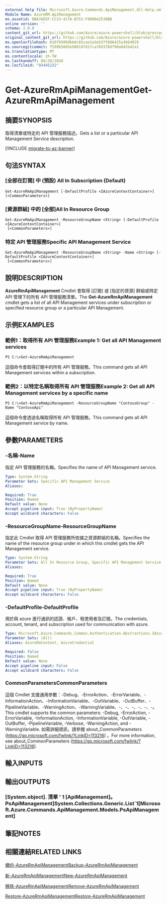 ```yaml
---
external help file: Microsoft.Azure.Commands.ApiManagement.dll-Help.xml
Module Name: AzureRM.ApiManagement
ms.assetid: DBA7AD5F-CC13-417A-B753-F998942530BB
online version: ''
schema: 2.0.0
content_git_url: https://github.com/Azure/azure-powershell/blob/preview/src/ResourceManager/ApiManagement/Commands.ApiManagement/help/Get-AzureRmApiManagement.md
original_content_git_url: https://github.com/Azure/azure-powershell/blob/preview/src/ResourceManager/ApiManagement/Commands.ApiManagement/help/Get-AzureRmApiManagement.md
ms.openlocfilehash: 610f8589dbb6c01cae1a3eb37f886425a3664929
ms.sourcegitcommit: f599b50d5e980197d1fca769378df90a842b42a1
ms.translationtype: MT
ms.contentlocale: zh-TW
ms.lasthandoff: 08/20/2020
ms.locfileid: "93445232"
---
```

# <span data-ttu-id="adea0-101">Get-AzureRmApiManagement</span><span class="sxs-lookup"><span data-stu-id="adea0-101">Get-AzureRmApiManagement</span></span>

## <span data-ttu-id="adea0-102">摘要</span><span class="sxs-lookup"><span data-stu-id="adea0-102">SYNOPSIS</span></span>
<span data-ttu-id="adea0-103">取得清單或特定的 API 管理服務描述。</span><span class="sxs-lookup"><span data-stu-id="adea0-103">Gets a list or a particular API Management Service description.</span></span>

[!INCLUDE [migrate-to-az-banner](../../includes/migrate-to-az-banner.md)]

## <span data-ttu-id="adea0-104">句法</span><span class="sxs-lookup"><span data-stu-id="adea0-104">SYNTAX</span></span>

### <span data-ttu-id="adea0-105">[全部在訂閱] 中 (預設) </span><span class="sxs-lookup"><span data-stu-id="adea0-105">All In Subscription (Default)</span></span>
```
Get-AzureRmApiManagement [-DefaultProfile <IAzureContextContainer>] [<CommonParameters>]
```

### <span data-ttu-id="adea0-106">[資源群組] 中的 [全部]</span><span class="sxs-lookup"><span data-stu-id="adea0-106">All In Resource Group</span></span>
```
Get-AzureRmApiManagement -ResourceGroupName <String> [-DefaultProfile <IAzureContextContainer>]
 [<CommonParameters>]
```

### <span data-ttu-id="adea0-107">特定 API 管理服務</span><span class="sxs-lookup"><span data-stu-id="adea0-107">Specific API Management Service</span></span>
```
Get-AzureRmApiManagement -ResourceGroupName <String> -Name <String> [-DefaultProfile <IAzureContextContainer>]
 [<CommonParameters>]
```

## <span data-ttu-id="adea0-108">說明</span><span class="sxs-lookup"><span data-stu-id="adea0-108">DESCRIPTION</span></span>
<span data-ttu-id="adea0-109">**AzureRmApiManagement** Cmdlet 會取得 [訂閱] 或 [指定的資源] 群組或特定 API 管理下的所有 API 管理服務清單。</span><span class="sxs-lookup"><span data-stu-id="adea0-109">The **Get-AzureRmApiManagement** cmdlet gets a list of all API Management services under subscription or specified resource group or a particular API Management.</span></span>

## <span data-ttu-id="adea0-110">示例</span><span class="sxs-lookup"><span data-stu-id="adea0-110">EXAMPLES</span></span>

### <span data-ttu-id="adea0-111">範例1：取得所有 API 管理服務</span><span class="sxs-lookup"><span data-stu-id="adea0-111">Example 1: Get all API Management services</span></span>
```
PS C:\>Get-AzureRmApiManagement
```

<span data-ttu-id="adea0-112">這個命令會取得訂閱中的所有 API 管理服務。</span><span class="sxs-lookup"><span data-stu-id="adea0-112">This command gets all API Management services within a subscription.</span></span>

### <span data-ttu-id="adea0-113">範例2：以特定名稱取得所有 API 管理服務</span><span class="sxs-lookup"><span data-stu-id="adea0-113">Example 2: Get all API Management services by a specific name</span></span>
```
PS C:\>Get-AzureRmApiManagement -ResourceGroupName "ContosoGroup" -Name "ContosoApi"
```

<span data-ttu-id="adea0-114">這個命令會透過名稱取得所有 API 管理服務。</span><span class="sxs-lookup"><span data-stu-id="adea0-114">This command gets all API Management service by name.</span></span>

## <span data-ttu-id="adea0-115">參數</span><span class="sxs-lookup"><span data-stu-id="adea0-115">PARAMETERS</span></span>

### <span data-ttu-id="adea0-116">-名稱</span><span class="sxs-lookup"><span data-stu-id="adea0-116">-Name</span></span>
<span data-ttu-id="adea0-117">指定 API 管理服務的名稱。</span><span class="sxs-lookup"><span data-stu-id="adea0-117">Specifies the name of API Management service.</span></span>

```yaml
Type: System.String
Parameter Sets: Specific API Management Service
Aliases: 

Required: True
Position: Named
Default value: None
Accept pipeline input: True (ByPropertyName)
Accept wildcard characters: False
```

### <span data-ttu-id="adea0-118">-ResourceGroupName</span><span class="sxs-lookup"><span data-stu-id="adea0-118">-ResourceGroupName</span></span>
<span data-ttu-id="adea0-119">指定此 Cmdlet 取得 API 管理服務所依據之資源群組的名稱。</span><span class="sxs-lookup"><span data-stu-id="adea0-119">Specifies the name of the resource group under in which this cmdlet gets the API Management service.</span></span>

```yaml
Type: System.String
Parameter Sets: All In Resource Group, Specific API Management Service
Aliases: 

Required: True
Position: Named
Default value: None
Accept pipeline input: True (ByPropertyName)
Accept wildcard characters: False
```

### <span data-ttu-id="adea0-120">-DefaultProfile</span><span class="sxs-lookup"><span data-stu-id="adea0-120">-DefaultProfile</span></span>
<span data-ttu-id="adea0-121">用於與 azure 進行通訊的認證、帳戶、租使用者及訂閱。</span><span class="sxs-lookup"><span data-stu-id="adea0-121">The credentials, account, tenant, and subscription used for communication with azure.</span></span>

```yaml
Type: Microsoft.Azure.Commands.Common.Authentication.Abstractions.IAzureContextContainer
Parameter Sets: (All)
Aliases: AzureRmContext, AzureCredential

Required: False
Position: Named
Default value: None
Accept pipeline input: False
Accept wildcard characters: False
```

### <span data-ttu-id="adea0-122">CommonParameters</span><span class="sxs-lookup"><span data-stu-id="adea0-122">CommonParameters</span></span>
<span data-ttu-id="adea0-123">這個 Cmdlet 支援通用參數：-Debug、-ErrorAction、-ErrorVariable、-InformationAction、-InformationVariable、-OutVariable、-OutBuffer、-PipelineVariable、-WarningAction、-WarningVariable、-、-、-、-、-、-。</span><span class="sxs-lookup"><span data-stu-id="adea0-123">This cmdlet supports the common parameters: -Debug, -ErrorAction, -ErrorVariable, -InformationAction, -InformationVariable, -OutVariable, -OutBuffer, -PipelineVariable, -Verbose, -WarningAction, and -WarningVariable.</span></span> <span data-ttu-id="adea0-124">如需詳細資訊，請參閱 about_CommonParameters (https://go.microsoft.com/fwlink/?LinkID=113216) 。</span><span class="sxs-lookup"><span data-stu-id="adea0-124">For more information, see about_CommonParameters (https://go.microsoft.com/fwlink/?LinkID=113216).</span></span>

## <span data-ttu-id="adea0-125">輸入</span><span class="sxs-lookup"><span data-stu-id="adea0-125">INPUTS</span></span>

## <span data-ttu-id="adea0-126">輸出</span><span class="sxs-lookup"><span data-stu-id="adea0-126">OUTPUTS</span></span>

### <span data-ttu-id="adea0-127">[System.object]. 清單 ' 1 [ApiManagement]。 PsApiManagement]</span><span class="sxs-lookup"><span data-stu-id="adea0-127">System.Collections.Generic.List\`1[Microsoft.Azure.Commands.ApiManagement.Models.PsApiManagement]</span></span>

## <span data-ttu-id="adea0-128">筆記</span><span class="sxs-lookup"><span data-stu-id="adea0-128">NOTES</span></span>

## <span data-ttu-id="adea0-129">相關連結</span><span class="sxs-lookup"><span data-stu-id="adea0-129">RELATED LINKS</span></span>

[<span data-ttu-id="adea0-130">備份-AzureRmApiManagement</span><span class="sxs-lookup"><span data-stu-id="adea0-130">Backup-AzureRmApiManagement</span></span>](./Backup-AzureRmApiManagement.md)

[<span data-ttu-id="adea0-131">新-AzureRmApiManagement</span><span class="sxs-lookup"><span data-stu-id="adea0-131">New-AzureRmApiManagement</span></span>](./New-AzureRmApiManagement.md)

[<span data-ttu-id="adea0-132">移除-AzureRmApiManagement</span><span class="sxs-lookup"><span data-stu-id="adea0-132">Remove-AzureRmApiManagement</span></span>](./Remove-AzureRmApiManagement.md)

[<span data-ttu-id="adea0-133">Restore-AzureRmApiManagement</span><span class="sxs-lookup"><span data-stu-id="adea0-133">Restore-AzureRmApiManagement</span></span>](./Restore-AzureRmApiManagement.md)


